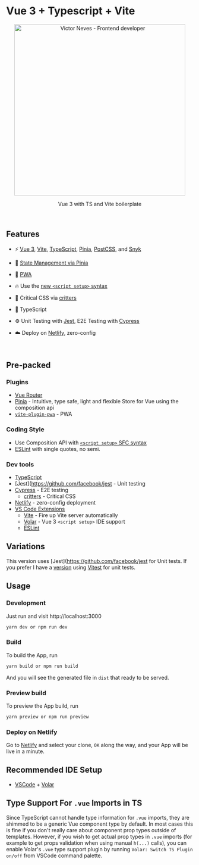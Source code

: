 # Vue 3 + Typescript + Vite

<p align='center'>
  <img src='https://avatars.githubusercontent.com/u/17341789?v=4' alt='Victor Neves - Frontend developer' width='460'/>
</p>

<p align='center'>
Vue 3 with TS and Vite boilerplate<br>
</p>

<br>

## Features

- ⚡️ [Vue 3](https://github.com/vuejs/vue-next), [Vite](https://github.com/vitejs/vite), [TypeScript](https://github.com/microsoft/TypeScript), [Pinia](https://github.com/vuejs/pinia), [PostCSS](https://github.com/postcss/postcss), and [Snyk](https://github.com/snyk/snyk)

- 🍍 [State Management via Pinia](https://pinia.esm.dev/)

- 📲 [PWA](https://github.com/antfu/vite-plugin-pwa)

- 🔥 Use the [new `<script setup>` syntax](https://github.com/vuejs/rfcs/pull/227)

- 🦔 Critical CSS via [critters](https://github.com/GoogleChromeLabs/critters)

- 🦾 TypeScript

- ⚙️ Unit Testing with [Jest](https://github.com/facebook/jest), E2E Testing with [Cypress](https://cypress.io)

- ☁️ Deploy on [Netlify](https://www.netlify.com), zero-config

<br>

## Pre-packed

### Plugins

- [Vue Router](https://github.com/vuejs/vue-router)
- [Pinia](https://pinia.esm.dev) - Intuitive, type safe, light and flexible Store for Vue using the composition api
- [`vite-plugin-pwa`](https://github.com/antfu/vite-plugin-pwa) - PWA

### Coding Style

- Use Composition API with [`<script setup>` SFC syntax](https://github.com/vuejs/rfcs/pull/227)
- [ESLint](https://eslint.org/) with single quotes, no semi.

### Dev tools

- [TypeScript](https://www.typescriptlang.org/)
- [Jest](https://github.com/facebook/jest - Unit testing
- [Cypress](https://cypress.io/) - E2E testing
  - [critters](https://github.com/GoogleChromeLabs/critters) - Critical CSS
- [Netlify](https://www.netlify.com/) - zero-config deployment
- [VS Code Extensions](./.vscode/extensions.json)
  - [Vite](https://marketplace.visualstudio.com/items?itemName=antfu.vite) - Fire up Vite server automatically
  - [Volar](https://marketplace.visualstudio.com/items?itemName=johnsoncodehk.volar) - Vue 3 `<script setup>` IDE support
  - [ESLint](https://marketplace.visualstudio.com/items?itemName=dbaeumer.vscode-eslint)

## Variations

This version uses [Jest](https://github.com/facebook/jest for Unit tests. If you prefer I have a [version](https://github.com/victorlmneves/vue3-vite-boilerplate/tree/vitest-version) using [Vitest](https://github.com/vitest-dev/vitest) for unit tests.

## Usage

### Development

Just run and visit http://localhost:3000

```bash
yarn dev or npm run dev
```

### Build

To build the App, run

```bash
yarn build or npm run build
```

And you will see the generated file in `dist` that ready to be served.

### Preview build

To preview the App build, run

```bash
yarn preview or npm run preview
```

### Deploy on Netlify

Go to [Netlify](https://app.netlify.com/start) and select your clone, `OK` along the way, and your App will be live in a minute.

## Recommended IDE Setup

- [VSCode](https://code.visualstudio.com/) + [Volar](https://marketplace.visualstudio.com/items?itemName=johnsoncodehk.volar)

## Type Support For `.vue` Imports in TS

Since TypeScript cannot handle type information for `.vue` imports, they are shimmed to be a generic Vue component type by default. In most cases this is fine if you don't really care about component prop types outside of templates. However, if you wish to get actual prop types in `.vue` imports (for example to get props validation when using manual `h(...)` calls), you can enable Volar's `.vue` type support plugin by running `Volar: Switch TS Plugin on/off` from VSCode command palette.

